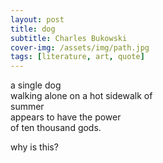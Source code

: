 ```yaml
---
layout: post
title: dog
subtitle: Charles Bukowski
cover-img: /assets/img/path.jpg
tags: [literature, art, quote]
---
```



a single dog  
walking alone on a hot sidewalk of  
summer  
appears to have the power  
of ten thousand gods.  
  
why is this?


